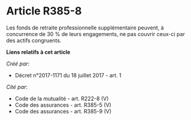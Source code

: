 # Article R385-8

Les fonds de retraite professionnelle supplémentaire peuvent, à concurrence de 30 % de leurs engagements, ne pas couvrir
ceux-ci par des actifs congruents.

**Liens relatifs à cet article**

_Créé par_:

  - Décret n°2017-1171 du 18 juillet 2017 - art. 1

_Cité par_:

  - Code de la mutualité - art. R222-8 (V)
  - Code des assurances - art. R385-5 (V)
  - Code des assurances - art. R385-9 (V)

